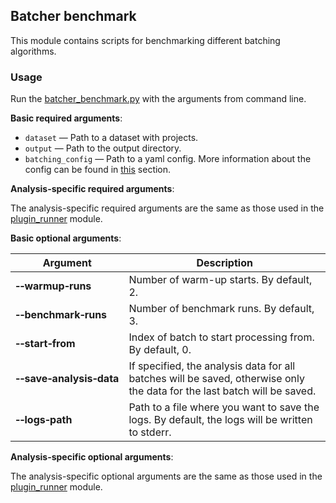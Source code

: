 ## Batcher benchmark

This module contains scripts for benchmarking different batching algorithms.

### Usage

Run the [batcher_benchmark.py](batcher_benchmark.py) with the arguments from command line.

**Basic required arguments**:

- `dataset` — Path to a dataset with projects.
- `output` — Path to the output directory.
- `batching_config` — Path to a yaml config. More information about the config can be found in 
  [this](../../plugin_runner/README.md#batching-config) section.

**Analysis-specific required arguments**:

The analysis-specific required arguments are the same as those used in the [plugin_runner](../../plugin_runner) module.

**Basic optional arguments**:

| Argument                                         | Description                                                                                                              |
|--------------------------------------------------|--------------------------------------------------------------------------------------------------------------------------|
| **&#8209;&#8209;warmup&#8209;runs**              | Number of warm-up starts. By default, 2.                                                                                 |
| **&#8209;&#8209;benchmark&#8209;runs**           | Number of benchmark runs. By default, 3.                                                                                 |
| **&#8209;&#8209;start&#8209;from**               | Index of batch to start processing from. By default, 0.                                                                  |
| **&#8209;&#8209;save&#8209;analysis&#8209;data** | If specified, the analysis data for all batches will be saved, otherwise only the data for the last batch will be saved. |
| **&#8209;&#8209;logs&#8209;path**                | Path to a file where you want to save the logs. By default, the logs will be written to stderr.                          |

**Analysis-specific optional arguments**:

The analysis-specific optional arguments are the same as those used in the [plugin_runner](../../plugin_runner) module.

